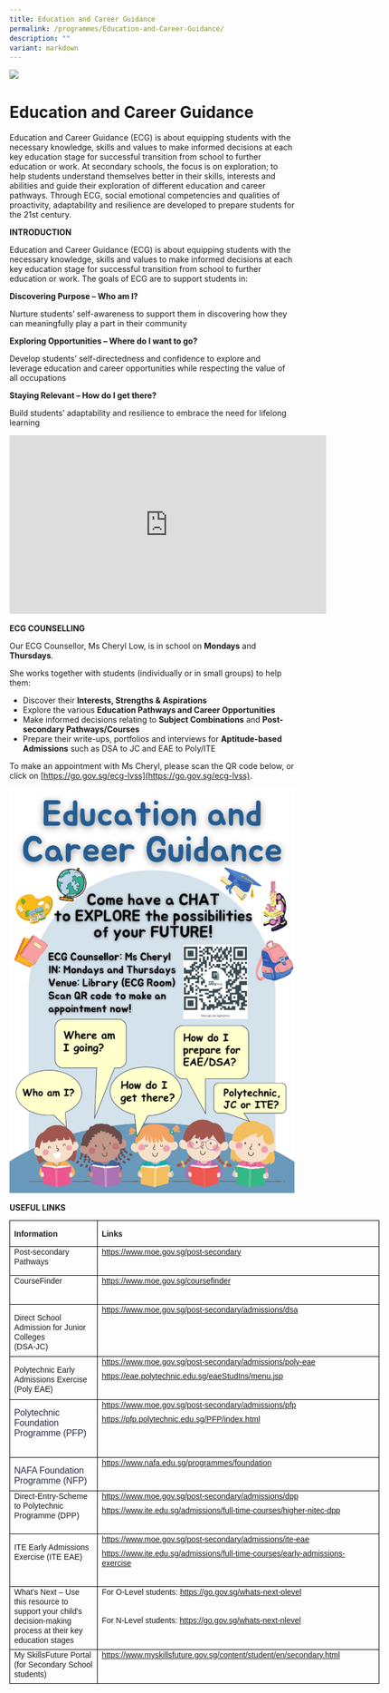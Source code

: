 ```yaml
---
title: Education and Career Guidance
permalink: /programmes/Education-and-Career-Guidance/
description: ""
variant: markdown
---
```

![](/images/Banner.jpg)

Education and Career Guidance
=============================

Education and Career Guidance (ECG) is about equipping students with the necessary knowledge, skills and values to make informed decisions at each key education stage for successful transition from school to further education or work. At secondary schools, the focus is on exploration; to help students understand themselves better in their skills, interests and abilities and guide their exploration of different education and career pathways. Through ECG, social emotional competencies and qualities of proactivity, adaptability and resilience are developed to prepare students for the 21st century.

**INTRODUCTION**

Education and Career Guidance (ECG) is about equipping students with the necessary knowledge, skills and values to make informed decisions at each key education stage for successful transition from school to further education or work. The goals of ECG are to support students in:

**Discovering Purpose – Who am I?**

Nurture students’ self-awareness to support them in discovering how they can meaningfully play a part in their community

**Exploring Opportunities – Where do I want to go?**

Develop students’ self-directedness and confidence to explore and leverage education and career opportunities while respecting the value of all occupations

**Staying Relevant – How do I get there?**

Build students’ adaptability and resilience to embrace the need for lifelong learning



<iframe width="560" height="315" src="https://www.youtube.com/embed/12ass4FSCcg" title="YouTube video player" frameborder="0" allow="accelerometer; autoplay; clipboard-write; encrypted-media; gyroscope; picture-in-picture" allowfullscreen=""></iframe>




**ECG COUNSELLING**

Our ECG Counsellor, Ms Cheryl Low, is in school on **Mondays** and **Thursdays**.

She works together with students (individually or in small groups) to help them:

* Discover their&nbsp;**Interests, Strengths &amp; Aspirations**
* Explore the various&nbsp;**Education Pathways and Career Opportunities**&nbsp;
* Make informed decisions relating to&nbsp;**Subject Combinations**&nbsp;and&nbsp;**Post-secondary Pathways/Courses**
* Prepare their write-ups, portfolios and interviews for **Aptitude-based Admissions**&nbsp;such as DSA to JC and EAE to Poly/ITE

To make an appointment with Ms Cheryl, please scan the QR code below, or click on [https://go.gov.sg/ecg-lvss](https://go.gov.sg/ecg-lvss).

![](/images/ECG/ECG_1.png)

  **USEFUL LINKS**

<table style="width:490.25pt;border-collapse:collapse;border:none;mso-border-alt:
 solid windowtext .5pt;mso-yfti-tbllook:1184;mso-padding-alt:0in 5.4pt 0in 5.4pt" width="654" cellpadding="0" cellspacing="0" border="1" class="MsoTableGrid"><tbody><tr style="mso-yfti-irow:0;mso-yfti-firstrow:yes"><td style="width:115.95pt;border:solid windowtext 1.0pt;
  mso-border-alt:solid windowtext .5pt;padding:0in 5.4pt 0in 5.4pt" valign="top" width="155"><p><b><span style="font-family:&quot;Arial&quot;,sans-serif">Information</span></b></p></td><td style="width:374.3pt;border:solid windowtext 1.0pt;
  border-left:none;mso-border-left-alt:solid windowtext .5pt;mso-border-alt:
  solid windowtext .5pt;padding:0in 5.4pt 0in 5.4pt" valign="top" width="499"><p><b><span style="font-family:&quot;Arial&quot;,sans-serif">Links</span></b></p></td></tr><tr style="mso-yfti-irow:1"><td style="width:115.95pt;border:solid windowtext 1.0pt;
  border-top:none;mso-border-top-alt:solid windowtext .5pt;mso-border-alt:solid windowtext .5pt;
  padding:0in 5.4pt 0in 5.4pt" valign="top" width="155"><p style="margin-top:0in;margin-right:0in;margin-bottom:6.0pt;margin-left:
  0in"><span style="font-family:&quot;Arial&quot;,sans-serif">Post-secondary Pathways</span></p></td><td style="width:374.3pt;border-top:none;border-left:
  none;border-bottom:solid windowtext 1.0pt;border-right:solid windowtext 1.0pt;
  mso-border-top-alt:solid windowtext .5pt;mso-border-left-alt:solid windowtext .5pt;
  mso-border-alt:solid windowtext .5pt;padding:0in 5.4pt 0in 5.4pt" valign="top" width="499"><p style="margin-top:0in;margin-right:0in;margin-bottom:6.0pt;margin-left:
  0in"><a href="https://www.moe.gov.sg/post-secondary"><span style="font-family:
  &quot;Arial&quot;,sans-serif">https://www.moe.gov.sg/post-secondary</span></a><span style="font-family:&quot;Arial&quot;,sans-serif"></span></p><p style="margin-top:0in;margin-right:0in;margin-bottom:6.0pt;margin-left:
  0in"><span style="font-family:&quot;Arial&quot;,sans-serif">&nbsp;</span></p></td></tr><tr style="mso-yfti-irow:2"><td style="width:115.95pt;border:solid windowtext 1.0pt;
  border-top:none;mso-border-top-alt:solid windowtext .5pt;mso-border-alt:solid windowtext .5pt;
  padding:0in 5.4pt 0in 5.4pt" valign="top" width="155"><p style="margin-top:0in;margin-right:0in;margin-bottom:6.0pt;margin-left:
  0in"><span style="font-family:&quot;Arial&quot;,sans-serif">CourseFinder</span></p></td><td style="width:374.3pt;border-top:none;border-left:
  none;border-bottom:solid windowtext 1.0pt;border-right:solid windowtext 1.0pt;
  mso-border-top-alt:solid windowtext .5pt;mso-border-left-alt:solid windowtext .5pt;
  mso-border-alt:solid windowtext .5pt;padding:0in 5.4pt 0in 5.4pt" valign="top" width="499"><p style="margin-top:0in;margin-right:0in;margin-bottom:6.0pt;margin-left:
  0in"><a href="https://www.moe.gov.sg/coursefinder"><span style="font-family:
  &quot;Arial&quot;,sans-serif">https://www.moe.gov.sg/coursefinder</span></a><span style="font-family:&quot;Arial&quot;,sans-serif"></span></p><p style="margin-top:0in;margin-right:0in;margin-bottom:6.0pt;margin-left:
  0in"><span style="font-family:&quot;Arial&quot;,sans-serif">&nbsp;</span></p></td></tr><tr style="mso-yfti-irow:3"><td style="width:115.95pt;border:solid windowtext 1.0pt;
  border-top:none;mso-border-top-alt:solid windowtext .5pt;mso-border-alt:solid windowtext .5pt;
  padding:0in 5.4pt 0in 5.4pt" valign="top" width="155"><p style="margin-bottom:6.0pt;line-height:normal;mso-outline-level:
  1;vertical-align:baseline" class="MsoNormal"><span style="font-family:&quot;Arial&quot;,sans-serif">Direct School Admission for Junior Colleges<br>(DSA-JC)</span><span style="font-size:12.0pt;font-family:&quot;Arial&quot;,sans-serif;
  mso-fareast-font-family:&quot;Times New Roman&quot;;color:#282E45;letter-spacing:-.1pt;
  mso-font-kerning:18.0pt;mso-ligatures:none;mso-bidi-language:TA"></span></p></td><td style="width:374.3pt;border-top:none;border-left:
  none;border-bottom:solid windowtext 1.0pt;border-right:solid windowtext 1.0pt;
  mso-border-top-alt:solid windowtext .5pt;mso-border-left-alt:solid windowtext .5pt;
  mso-border-alt:solid windowtext .5pt;padding:0in 5.4pt 0in 5.4pt" valign="top" width="499"><p style="margin-top:0in;margin-right:0in;margin-bottom:6.0pt;margin-left:
  0in"><a href="https://www.moe.gov.sg/post-secondary/admissions/dsa"><span style="font-family:&quot;Arial&quot;,sans-serif">https://www.moe.gov.sg/post-secondary/admissions/dsa</span></a><span style="font-family:&quot;Arial&quot;,sans-serif"></span></p><p style="margin-top:0in;margin-right:0in;margin-bottom:6.0pt;margin-left:
  0in"><span style="font-family:&quot;Arial&quot;,sans-serif">&nbsp;</span></p></td></tr><tr style="mso-yfti-irow:4"><td style="width:115.95pt;border:solid windowtext 1.0pt;
  border-top:none;mso-border-top-alt:solid windowtext .5pt;mso-border-alt:solid windowtext .5pt;
  padding:0in 5.4pt 0in 5.4pt" valign="top" width="155"><p style="margin-bottom:6.0pt;line-height:normal;mso-outline-level:
  1;vertical-align:baseline" class="MsoNormal"><span style="font-family:&quot;Arial&quot;,sans-serif">Polytechnic Early Admissions Exercise (Poly EAE)</span><span style="font-size:12.0pt;
  font-family:&quot;Arial&quot;,sans-serif;mso-fareast-font-family:&quot;Times New Roman&quot;;
  color:#282E45;letter-spacing:-.1pt;mso-font-kerning:18.0pt;mso-ligatures:
  none;mso-bidi-language:TA"></span></p></td><td style="width:374.3pt;border-top:none;border-left:
  none;border-bottom:solid windowtext 1.0pt;border-right:solid windowtext 1.0pt;
  mso-border-top-alt:solid windowtext .5pt;mso-border-left-alt:solid windowtext .5pt;
  mso-border-alt:solid windowtext .5pt;padding:0in 5.4pt 0in 5.4pt" valign="top" width="499"><p style="margin-top:0in;margin-right:0in;margin-bottom:6.0pt;margin-left:
  0in"><a href="https://www.moe.gov.sg/post-secondary/admissions/poly-eae"><span style="font-family:&quot;Arial&quot;,sans-serif">https://www.moe.gov.sg/post-secondary/admissions/poly-eae</span></a><span style="font-family:&quot;Arial&quot;,sans-serif"></span></p><p style="margin-top:0in;margin-right:0in;margin-bottom:6.0pt;margin-left:
  0in"><a href="https://eae.polytechnic.edu.sg/eaeStudIns/menu.jsp"><span style="font-family:&quot;Arial&quot;,sans-serif">https://eae.polytechnic.edu.sg/eaeStudIns/menu.jsp</span></a><span style="font-family:&quot;Arial&quot;,sans-serif"></span></p><p style="margin-top:0in;margin-right:0in;margin-bottom:6.0pt;margin-left:
  0in"><span style="font-family:&quot;Arial&quot;,sans-serif">&nbsp;</span></p></td></tr><tr style="mso-yfti-irow:5"><td style="width:115.95pt;border:solid windowtext 1.0pt;
  border-top:none;mso-border-top-alt:solid windowtext .5pt;mso-border-alt:solid windowtext .5pt;
  padding:0in 5.4pt 0in 5.4pt" valign="top" width="155"><p style="margin-bottom:6.0pt;line-height:normal;mso-outline-level:
  1;vertical-align:baseline" class="MsoNormal"><span style="font-size:12.0pt;font-family:&quot;Arial&quot;,sans-serif;
  mso-fareast-font-family:&quot;Times New Roman&quot;;color:#282E45;letter-spacing:-.1pt;
  mso-font-kerning:18.0pt;mso-ligatures:none;mso-bidi-language:TA">Polytechnic Foundation Programme (PFP)</span></p><p style="margin-top:0in;margin-right:0in;margin-bottom:6.0pt;margin-left:
  0in"><span style="font-family:&quot;Arial&quot;,sans-serif">&nbsp;</span></p></td><td style="width:374.3pt;border-top:none;border-left:
  none;border-bottom:solid windowtext 1.0pt;border-right:solid windowtext 1.0pt;
  mso-border-top-alt:solid windowtext .5pt;mso-border-left-alt:solid windowtext .5pt;
  mso-border-alt:solid windowtext .5pt;padding:0in 5.4pt 0in 5.4pt" valign="top" width="499"><p style="margin-top:0in;margin-right:0in;margin-bottom:6.0pt;margin-left:
  0in"><a href="https://www.moe.gov.sg/post-secondary/admissions/pfp"><span style="font-family:&quot;Arial&quot;,sans-serif">https://www.moe.gov.sg/post-secondary/admissions/pfp</span></a><span style="font-family:&quot;Arial&quot;,sans-serif"></span></p><p style="margin-top:0in;margin-right:0in;margin-bottom:6.0pt;margin-left:
  0in"><a href="https://pfp.polytechnic.edu.sg/PFP/index.html"><span style="font-family:&quot;Arial&quot;,sans-serif">https://pfp.polytechnic.edu.sg/PFP/index.html</span></a><span style="font-family:&quot;Arial&quot;,sans-serif"></span></p><p style="margin-top:0in;margin-right:0in;margin-bottom:6.0pt;margin-left:
  0in"><span style="font-family:&quot;Arial&quot;,sans-serif">&nbsp;</span></p></td></tr><tr style="mso-yfti-irow:6"><td style="width:115.95pt;border:solid windowtext 1.0pt;
  border-top:none;mso-border-top-alt:solid windowtext .5pt;mso-border-alt:solid windowtext .5pt;
  padding:0in 5.4pt 0in 5.4pt" valign="top" width="155"><p style="margin-bottom:6.0pt;line-height:normal;mso-outline-level:
  1;vertical-align:baseline" class="MsoNormal"><span style="font-size:12.0pt;font-family:&quot;Arial&quot;,sans-serif;
  mso-fareast-font-family:&quot;Times New Roman&quot;;color:#282E45;letter-spacing:-.1pt;
  mso-font-kerning:18.0pt;mso-ligatures:none;mso-bidi-language:TA">NAFA Foundation Programme (NFP)</span></p></td><td style="width:374.3pt;border-top:none;border-left:
  none;border-bottom:solid windowtext 1.0pt;border-right:solid windowtext 1.0pt;
  mso-border-top-alt:solid windowtext .5pt;mso-border-left-alt:solid windowtext .5pt;
  mso-border-alt:solid windowtext .5pt;padding:0in 5.4pt 0in 5.4pt" valign="top" width="499"><p style="margin-top:0in;margin-right:0in;margin-bottom:6.0pt;margin-left:
  0in"><a href="https://www.nafa.edu.sg/programmes/foundation"><span style="font-family:&quot;Arial&quot;,sans-serif">https://www.nafa.edu.sg/programmes/foundation</span></a><span style="font-family:&quot;Arial&quot;,sans-serif"></span></p><p style="margin-top:0in;margin-right:0in;margin-bottom:6.0pt;margin-left:
  0in"><span style="font-family:&quot;Arial&quot;,sans-serif">&nbsp;</span></p></td></tr><tr style="mso-yfti-irow:7"><td style="width:115.95pt;border:solid windowtext 1.0pt;
  border-top:none;mso-border-top-alt:solid windowtext .5pt;mso-border-alt:solid windowtext .5pt;
  padding:0in 5.4pt 0in 5.4pt" valign="top" width="155"><p style="margin-top:0in;margin-right:0in;margin-bottom:6.0pt;margin-left:
  0in"><span style="font-family:&quot;Arial&quot;,sans-serif">Direct-Entry-Scheme to Polytechnic Programme (DPP)</span></p></td><td style="width:374.3pt;border-top:none;border-left:
  none;border-bottom:solid windowtext 1.0pt;border-right:solid windowtext 1.0pt;
  mso-border-top-alt:solid windowtext .5pt;mso-border-left-alt:solid windowtext .5pt;
  mso-border-alt:solid windowtext .5pt;padding:0in 5.4pt 0in 5.4pt" valign="top" width="499"><p style="margin-top:0in;margin-right:0in;margin-bottom:6.0pt;margin-left:
  0in"><a href="https://www.moe.gov.sg/post-secondary/admissions/dpp"><span style="font-family:&quot;Arial&quot;,sans-serif">https://www.moe.gov.sg/post-secondary/admissions/dpp</span></a><span style="font-family:&quot;Arial&quot;,sans-serif"></span></p><p style="margin-top:0in;margin-right:0in;margin-bottom:6.0pt;margin-left:
  0in"><a href="https://www.ite.edu.sg/admissions/full-time-courses/higher-nitec-dpp"><span style="font-family:&quot;Arial&quot;,sans-serif">https://www.ite.edu.sg/admissions/full-time-courses/higher-nitec-dpp</span></a><span style="font-family:&quot;Arial&quot;,sans-serif"></span></p><p style="margin-top:0in;margin-right:0in;margin-bottom:6.0pt;margin-left:
  0in"><span style="font-family:&quot;Arial&quot;,sans-serif">&nbsp;</span></p></td></tr><tr style="mso-yfti-irow:8"><td style="width:115.95pt;border:solid windowtext 1.0pt;
  border-top:none;mso-border-top-alt:solid windowtext .5pt;mso-border-alt:solid windowtext .5pt;
  padding:0in 5.4pt 0in 5.4pt" valign="top" width="155"><p><span style="font-family:&quot;Arial&quot;,sans-serif">ITE Early Admissions Exercise (ITE EAE)</span></p><p style="margin-top:0in;margin-right:0in;margin-bottom:6.0pt;margin-left:
  0in"><span style="font-family:&quot;Arial&quot;,sans-serif">&nbsp;</span></p></td><td style="width:374.3pt;border-top:none;border-left:
  none;border-bottom:solid windowtext 1.0pt;border-right:solid windowtext 1.0pt;
  mso-border-top-alt:solid windowtext .5pt;mso-border-left-alt:solid windowtext .5pt;
  mso-border-alt:solid windowtext .5pt;padding:0in 5.4pt 0in 5.4pt" valign="top" width="499"><p style="margin-top:0in;margin-right:0in;margin-bottom:6.0pt;margin-left:
  0in"><a href="https://www.moe.gov.sg/post-secondary/admissions/ite-eae"><span style="font-family:&quot;Arial&quot;,sans-serif">https://www.moe.gov.sg/post-secondary/admissions/ite-eae</span></a><span style="font-family:&quot;Arial&quot;,sans-serif"></span></p><p style="margin-top:0in;margin-right:0in;margin-bottom:6.0pt;margin-left:
  0in"><a href="https://www.ite.edu.sg/admissions/full-time-courses/early-admissions-exercise"><span style="font-family:&quot;Arial&quot;,sans-serif">https://www.ite.edu.sg/admissions/full-time-courses/early-admissions-exercise</span></a><span style="font-family:&quot;Arial&quot;,sans-serif"></span></p><p style="margin-top:0in;margin-right:0in;margin-bottom:6.0pt;margin-left:
  0in"><span style="font-family:&quot;Arial&quot;,sans-serif">&nbsp;</span></p></td></tr><tr style="mso-yfti-irow:9"><td style="width:115.95pt;border:solid windowtext 1.0pt;
  border-top:none;mso-border-top-alt:solid windowtext .5pt;mso-border-alt:solid windowtext .5pt;
  padding:0in 5.4pt 0in 5.4pt" valign="top" width="155"><p style="margin-top:0in;margin-right:0in;margin-bottom:6.0pt;margin-left:
  0in"><span style="font-family:&quot;Arial&quot;,sans-serif">What's Next – Use this resource to support your child's decision-making process at their key education stages</span></p></td><td style="width:374.3pt;border-top:none;border-left:
  none;border-bottom:solid windowtext 1.0pt;border-right:solid windowtext 1.0pt;
  mso-border-top-alt:solid windowtext .5pt;mso-border-left-alt:solid windowtext .5pt;
  mso-border-alt:solid windowtext .5pt;padding:0in 5.4pt 0in 5.4pt" valign="top" width="499"><p style="margin-top:0in;margin-right:0in;margin-bottom:6.0pt;margin-left:
  0in"><span style="font-family:&quot;Arial&quot;,sans-serif">For O-Level students: </span><a href="https://go.gov.sg/whats-next-olevel"><span style="font-family:&quot;Arial&quot;,sans-serif">https://go.gov.sg/whats-next-olevel</span></a><span style="font-family:&quot;Arial&quot;,sans-serif"></span></p><p style="margin-top:0in;margin-right:0in;margin-bottom:6.0pt;margin-left:
  0in"><span style="font-family:&quot;Arial&quot;,sans-serif">&nbsp;</span></p><p style="margin-top:0in;margin-right:0in;margin-bottom:6.0pt;margin-left:
  0in"><span style="font-family:&quot;Arial&quot;,sans-serif">For N-Level students: </span><a href="https://go.gov.sg/whats-next-nlevel"><span style="font-family:&quot;Arial&quot;,sans-serif">https://go.gov.sg/whats-next-nlevel</span></a><span style="font-family:&quot;Arial&quot;,sans-serif"></span></p><p style="margin-top:0in;margin-right:0in;margin-bottom:6.0pt;margin-left:
  0in"><span style="font-family:&quot;Arial&quot;,sans-serif">&nbsp;</span></p></td></tr><tr style="mso-yfti-irow:10;mso-yfti-lastrow:yes"><td style="width:115.95pt;border:solid windowtext 1.0pt;
  border-top:none;mso-border-top-alt:solid windowtext .5pt;mso-border-alt:solid windowtext .5pt;
  padding:0in 5.4pt 0in 5.4pt" valign="top" width="155"><p style="margin-top:0in;margin-right:0in;margin-bottom:6.0pt;margin-left:
  0in"><span style="font-family:&quot;Arial&quot;,sans-serif">My SkillsFuture Portal (for Secondary School students)</span></p></td><td style="width:374.3pt;border-top:none;border-left:
  none;border-bottom:solid windowtext 1.0pt;border-right:solid windowtext 1.0pt;
  mso-border-top-alt:solid windowtext .5pt;mso-border-left-alt:solid windowtext .5pt;
  mso-border-alt:solid windowtext .5pt;padding:0in 5.4pt 0in 5.4pt" valign="top" width="499"><p style="margin-top:0in;margin-right:0in;margin-bottom:6.0pt;margin-left:
  0in"><a href="https://www.myskillsfuture.gov.sg/content/student/en/secondary.html"><span style="font-family:&quot;Arial&quot;,sans-serif">https://www.myskillsfuture.gov.sg/content/student/en/secondary.html</span></a><span style="font-family:&quot;Arial&quot;,sans-serif"></span></p><p style="margin-top:0in;margin-right:0in;margin-bottom:6.0pt;margin-left:
  0in"><span style="font-family:&quot;Arial&quot;,sans-serif">&nbsp;</span></p></td></tr></tbody></table>